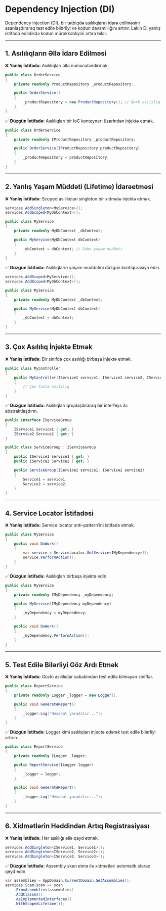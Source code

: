# Dependency Injection (DI)

Dependency Injection (DI), bir tətbiqdə asılılıqların idarə edilməsini asanlaşdıraraq test edilə bilərliyi və kodun davamlılığını artırır. Lakin DI yanlış istifadə edildikdə kodun mürəkkəbliyini artıra bilər.

---

## 1. Asılılıqların Əllə İdarə Edilməsi

❌ **Yanlış İstifadə:** Asılılıqları əllə nümunələndirmək.

```csharp
public class OrderService
{
    private readonly ProductRepository _productRepository;

    public OrderService()
    {
        _productRepository = new ProductRepository(); // Bərk asılılıq
    }
}
```

✅ **Düzgün İstifadə:** Asılılıqları bir IoC konteyneri üzərindən injektə etmək.

```csharp
public class OrderService
{
    private readonly IProductRepository _productRepository;

    public OrderService(IProductRepository productRepository)
    {
        _productRepository = productRepository;
    }
}
```

---

## 2. Yanlış Yaşam Müddəti (Lifetime) İdarəetməsi

❌ **Yanlış İstifadə:** Scoped asılılıqları singleton bir xidmətə injektə etmək.

```csharp
services.AddSingleton<MyService>();
services.AddScoped<MyDbContext>();

public class MyService
{
    private readonly MyDbContext _dbContext;

    public MyService(MyDbContext dbContext)
    {
        _dbContext = dbContext; // Səhv yaşam müddəti
    }
}
```

✅ **Düzgün İstifadə:** Asılılıqların yaşam müddətini düzgün konfiqurasiya edin.

```csharp
services.AddScoped<MyService>();
services.AddScoped<MyDbContext>();

public class MyService
{
    private readonly MyDbContext _dbContext;

    public MyService(MyDbContext dbContext)
    {
        _dbContext = dbContext;
    }
}
```

---

## 3. Çox Asılılıq İnjektə Etmək

❌ **Yanlış İstifadə:** Bir sinifdə çox asılılığı birbaşa injektə etmək.

```csharp
public class MyController
{
    public MyController(IService1 service1, IService2 service2, IService3 service3, IService4 service4)
    {
        // Çox fazla asılılıq
    }
}
```

✅ **Düzgün İstifadə:** Asılılıqları qruplaşdıraraq bir interfeys ilə abstraktlaşdırın.

```csharp
public interface IServiceGroup
{
    IService1 Service1 { get; }
    IService2 Service2 { get; }
}

public class ServiceGroup : IServiceGroup
{
    public IService1 Service1 { get; }
    public IService2 Service2 { get; }

    public ServiceGroup(IService1 service1, IService2 service2)
    {
        Service1 = service1;
        Service2 = service2;
    }
}
```

---

## 4. Service Locator İstifadəsi

❌ **Yanlış İstifadə:** Service locator anti-pattern’ini istifadə etmək.

```csharp
public class MyService
{
    public void DoWork()
    {
        var service = ServiceLocator.GetService<IMyDependency>();
        service.PerformAction();
    }
}
```

✅ **Düzgün İstifadə:** Asılılıqları birbaşa injektə edin.

```csharp
public class MyService
{
    private readonly IMyDependency _myDependency;

    public MyService(IMyDependency myDependency)
    {
        _myDependency = myDependency;
    }

    public void DoWork()
    {
        _myDependency.PerformAction();
    }
}
```

---

## 5. Test Edilə Bilərliyi Göz Ardı Etmək

❌ **Yanlış İstifadə:** Güclü asılılıqlar səbəbindən test edilə bilməyən siniflər.

```csharp
public class ReportService
{
    private readonly Logger _logger = new Logger();

    public void GenerateReport()
    {
        _logger.Log("Hesabat yaradılır...");
    }
}
```

✅ **Düzgün İstifadə:** Logger kimi asılılıqları injectə edərək test edilə bilərliyi artırın.

```csharp
public class ReportService
{
    private readonly ILogger _logger;

    public ReportService(ILogger logger)
    {
        _logger = logger;
    }

    public void GenerateReport()
    {
        _logger.Log("Hesabat yaradılır...");
    }
}
```

---

## 6. Xidmətlərin Həddindən Artıq Registrasiyası

❌ **Yanlış İstifadə:** Hər asılılığı əllə qeyd etmək.

```csharp
services.AddSingleton<IService1, Service1>();
services.AddSingleton<IService2, Service2>();
services.AddSingleton<IService3, Service3>();
```

✅ **Düzgün İstifadə:** Assembly skan etmə ilə xidmətləri avtomatik olaraq qeyd edin.

```csharp
var assemblies = AppDomain.CurrentDomain.GetAssemblies();
services.Scan(scan => scan
    .FromAssemblies(assemblies)
    .AddClasses()
    .AsImplementedInterfaces()
    .WithScopedLifetime());
```
